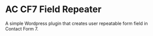 # AC CF7 Field Repeater
A simple Wordpress plugin that creates user repeatable form field in Contact Form 7.
